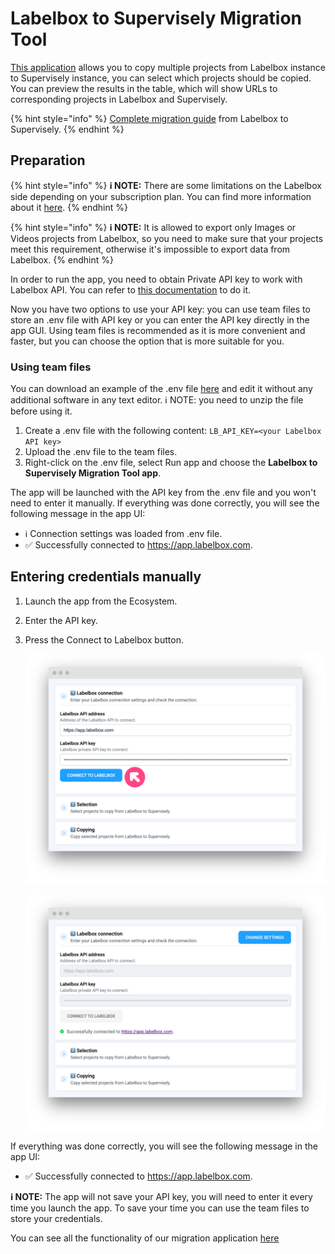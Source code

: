 # Labelbox to Supervisely Migration Tool

[This application](https://ecosystem.supervisely.com/apps/labelbox-to-sly) allows you to copy multiple projects from Labelbox instance to Supervisely instance, you can select which projects should be copied. You can preview the results in the table, which will show URLs to corresponding projects in Labelbox and Supervisely.

{% hint style="info" %}
[Complete migration guide](https://ecosystem.supervisely.com/apps/labelbox-to-sly) from Labelbox to Supervisely.
{% endhint %}

## Preparation

{% hint style="info" %}
**ℹ️ NOTE:** There are some limitations on the Labelbox side depending on your subscription plan. You can find more information about it [here](https://docs.labelbox.com/docs/limits).
{% endhint %}

{% hint style="info" %}
**ℹ️ NOTE:** It is allowed to export only Images or Videos projects from Labelbox, so you need to make sure that your projects meet this requirement, otherwise it's impossible to export data from Labelbox.
{% endhint %}

In order to run the app, you need to obtain Private API key to work with Labelbox API. You can refer to [this documentation](https://docs.labelbox.com/reference/create-api-key) to do it.

Now you have two options to use your API key: you can use team files to store an .env file with API key or you can enter the API key directly in the app GUI. Using team files is recommended as it is more convenient and faster, but you can choose the option that is more suitable for you.

### Using team files

You can download an example of the .env file [here](https://github.com/supervisely-ecosystem/labelbox-to-sly/files/13227776/labelbox.env.zip) and edit it without any additional software in any text editor.
ℹ️ NOTE: you need to unzip the file before using it.

1. Create a .env file with the following content: `LB_API_KEY=<your Labelbox API key>`
2. Upload the .env file to the team files.
3. Right-click on the .env file, select Run app and choose the **Labelbox to Supervisely Migration Tool app**.

The app will be launched with the API key from the .env file and you won't need to enter it manually. If everything was done correctly, you will see the following message in the app UI:

- ℹ️ Connection settings was loaded from .env file.
- ✅ Successfully connected to https://app.labelbox.com.

## Entering credentials manually

1. Launch the app from the Ecosystem.
2. Enter the API key.
3. Press the Connect to Labelbox button.

    ![](migration-labelbox1.png)

    ![](migration-labelbox2.png)

If everything was done correctly, you will see the following message in the app UI:

- ✅ Successfully connected to https://app.labelbox.com.

**ℹ️ NOTE:** The app will not save your API key, you will need to enter it every time you launch the app. To save your time you can use the team files to store your credentials.

You can see all the functionality of our migration application [here](https://ecosystem.supervisely.com/apps/labelbox-to-sly)